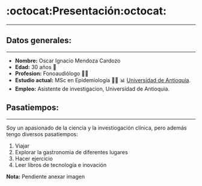 # :octocat:**Presentación**:octocat:
___

## **Datos generales:**
___
  - **Nombre:** Oscar Ignacio Mendoza Cardozo
  - **Edad:** 30 años 🧑
  - **Profesion:** Fonoaudiólogo  👨‍⚕️
  - **Estudio actual:** MSc en Epidemiología 👨‍🔬 📊 [Universidad de Antioquia](https://n9.cl/yaacj).
  - **Empleo:** Asistente de investigacion, Universidad de Antioquia.
## **Pasatiempos:**
___
Soy un apasionado de la ciencia y la investiogación clínica, pero además tengo diversos pasatiempos:

  1. Viajar
  2. Explorar la gastronomia de diferentes lugares
  3. Hacer ejercicio
  4. Leer libros de tecnología e inovación 

**Nota:** Pendiente anexar imagen













